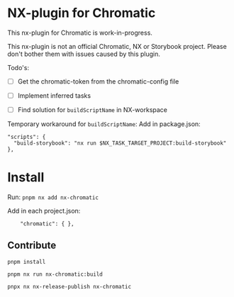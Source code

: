 # NX-plugin for Chromatic

This nx-plugin for Chromatic is work-in-progress.


This nx-plugin is not an official Chromatic, NX or Storybook project. Please don't bother them with issues caused by this plugin.

Todo's:

- [ ] Get the chromatic-token from the chromatic-config file
- [ ] Implement inferred tasks
- [ ] Find solution for `buildScriptName` in NX-workspace




Temporary workaround for `buildScriptName`: 
  Add in package.json:
  ```
  "scripts": {
    "build-storybook": "nx run $NX_TASK_TARGET_PROJECT:build-storybook"
  },
  ```


# Install
Run: `pnpm nx add nx-chromatic`

Add in each project.json:
```
    "chromatic": { },

```



## Contribute

```
pnpm install

pnpm nx run nx-chromatic:build

pnpx nx nx-release-publish nx-chromatic
```